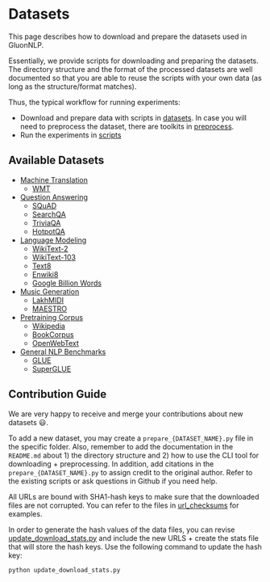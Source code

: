 # Datasets

This page describes how to download and prepare the datasets used in GluonNLP.

Essentially, we provide scripts for downloading and preparing the datasets.
The directory structure and the format of the processed datasets are well documented so that you are able to
reuse the scripts with your own data (as long as the structure/format matches).

Thus, the typical workflow for running experiments:

- Download and prepare data with scripts in [datasets](.).
In case you will need to preprocess the dataset, there are toolkits in [preprocess](../preprocess).
- Run the experiments in [scripts](..)


## Available Datasets
- [Machine Translation](./machine_translation)
    - [WMT](./machine_translation/README.md#wmt)
- [Question Answering](./question_answering)
    - [SQuAD](./question_answering/README.md#squad)
    - [SearchQA](./question_answering/README.md#searchqa)
    - [TriviaQA](./question_answering/README.md#triviaqa)
    - [HotpotQA](./question_answering/README.md#hotpotqa)
- [Language Modeling](./language_modeling)
    - [WikiText-2](./language_modeling)
    - [WikiText-103](./language_modeling)
    - [Text8](./language_modeling)
    - [Enwiki8](./language_modeling)
    - [Google Billion Words](./language_modeling)
- [Music Generation](./music_generation)
    - [LakhMIDI](./music_generation/README.md#lakh-midi)
    - [MAESTRO](./music_generation/README.md#maestro)
- [Pretraining Corpus](./pretrain_corpus)
    - [Wikipedia](./pretrain_corpus/README.md#wikipedia)
    - [BookCorpus](./pretrain_corpus/README.md#bookcorpus)
    - [OpenWebText](./pretrain_corpus/README.md#openwebtext)
- [General NLP Benchmarks](./general_nlp_benchmark)
    - [GLUE](./general_nlp_benchmark/README.md#glue-benchmark)
    - [SuperGLUE](./general_nlp_benchmark/README.md#superglue-benchmark)

## Contribution Guide

We are very happy to receive and merge your contributions about new datasets :smiley:.

To add a new dataset, you may create a `prepare_{DATASET_NAME}.py` file in the specific folder.
Also, remember to add the documentation in the `README.md` about 1) the directory structure and 2) how to use the CLI tool for downloading + preprocessing.
In addition, add citations in the `prepare_{DATASET_NAME}.py` to assign credit to the original author.
Refer to the existing scripts or ask questions in Github if you need help.  

All URLs are bound with SHA1-hash keys to make sure that the downloaded files are not corrupted. You can refer to the files in [url_checksums](./url_checksums) for examples.

In order to generate the hash values of the data files, you can revise [update_download_stats.py](update_download_stats.py)
and include the new URLS + create the stats file that will store the hash keys. Use the following command to update the hash key:

```bash
python update_download_stats.py
```
